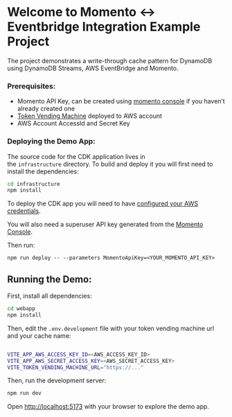 # Welcome to Momento <-> Eventbridge Integration Example Project

The project demonstrates a write-through cache pattern for DynamoDB using DynamoDB Streams, AWS EventBridge and Momento.

### **Prerequisites:**

- Momento API Key, can be created using [momento console](https://console.gomomento.com/) if you haven’t already created one
- [Token Vending Machine](https://github.com/momentohq/client-sdk-javascript/tree/main/examples/nodejs/token-vending-machine) deployed to AWS account
- AWS Account AccessId and Secret Key

### **Deploying the Demo App:**

The source code for the CDK application lives in the `infrastructure` directory. To build and deploy it you will first need to install the dependencies:

```bash
cd infrastructure
npm install
```

To deploy the CDK app you will need to have [configured your AWS credentials](https://docs.aws.amazon.com/cli/latest/userguide/cli-chap-authentication.html#cli-chap-authentication-precedence).

You will also need a superuser API key generated from the [Momento Console](https://console.gomomento.com/).

Then run:

```tsx
npm run deploy -- --parameters MomentoApiKey=<YOUR_MOMENTO_API_KEY>
```

## **Running the Demo:**

First, install all dependencies:

```bash
cd webapp
npm install
```

Then, edit the `.env.development` file with your token vending machine url and your cache name:

```bash

VITE_APP_AWS_ACCESS_KEY_ID=<AWS_ACCESS_KEY_ID>
VITE_APP_AWS_SECRET_ACCESS_KEY=<AWS_SECRET_ACCESS_KEY>
VITE_TOKEN_VENDING_MACHINE_URL="https://..."
```

Then, run the development server:

```bash
npm run dev
```

Open [http://localhost:5173](http://localhost:5173/) with your browser to explore the demo app.
